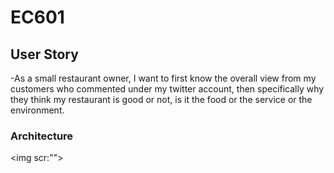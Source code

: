 # EC601

## User Story
-As a small restaurant owner, I want to first know the overall view from my customers who commented under my twitter account, then specifically why they think my restaurant is good or not, is it the food or the service or the environment.

### Architecture
<img scr:"">
